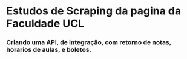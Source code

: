 # Estudos de Scraping da pagina da Faculdade UCL
### Criando uma API, de integração, com retorno de notas, horarios de aulas, e boletos.

